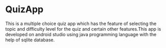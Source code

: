 # QuizApp
 This is a multiple choice quiz app which has the feature of selecting the topic and difficulty level for the quiz and certain other features.This app is developed on android studio using java programming language with the help of sqlite database.
